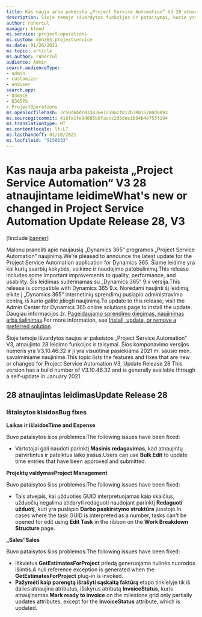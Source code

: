 ```yaml
---
title: Kas nauja arba pakeista „Project Service Automation“ V3 28 atnaujintame leidime
description: Šioje temoje išvardytos funkcijos ir pataisymai, kurie yra pasiekiami „Project Service Automation“ V3 28 atnaujintame leidime.
author: ruhercul
manager: kfend
ms.service: project-operations
ms.custom: dyn365-projectservice
ms.date: 01/26/2021
ms.topic: article
ms.author: ruhercul
audience: Admin
search.audienceType:
- admin
- customizer
- enduser
search.app:
- D365CE
- D365PS
- ProjectOperations
ms.openlocfilehash: 2c50d6bdc033836e1259a2fd12b78015280d8093
ms.sourcegitcommit: 418fa1fe9d605b8faccc2d5dee1b04b4e753f194
ms.translationtype: HT
ms.contentlocale: lt-LT
ms.lasthandoff: 02/10/2021
ms.locfileid: "5150633"
---
```

# <a name="whats-new-or-changed-in-project-service-automation-update-release-28-v3"></a><span data-ttu-id="2b3ad-103">Kas nauja arba pakeista „Project Service Automation“ V3 28 atnaujintame leidime</span><span class="sxs-lookup"><span data-stu-id="2b3ad-103">What's new or changed in Project Service Automation Update Release 28, V3</span></span>

[!include [banner](../includes/psa-now-project-operations.md)]

<span data-ttu-id="2b3ad-104">Malonu pranešti apie naujausią „Dynamics 365“ programos „Project Service Automation“ naujinimą.</span><span class="sxs-lookup"><span data-stu-id="2b3ad-104">We’re pleased to announce the latest update for the Project Service Automation application for Dynamics 365.</span></span> <span data-ttu-id="2b3ad-105">Šiame leidime yra kai kurių svarbių kokybės, veikimo ir naudojimo patobulinimų.</span><span class="sxs-lookup"><span data-stu-id="2b3ad-105">This release includes some important improvements to quality, performance, and usability.</span></span> <span data-ttu-id="2b3ad-106">Šis leidimas suderinamas su „Dynamics 365“ 9.x versija.</span><span class="sxs-lookup"><span data-stu-id="2b3ad-106">This release is compatible with Dynamics 365 9.x.</span></span> <span data-ttu-id="2b3ad-107">Norėdami naujinti šį leidimą, eikite į „Dynamics 365“ internetinių sprendimų puslapio administravimo centrą, iš kurio galite įdiegti naujinimą.</span><span class="sxs-lookup"><span data-stu-id="2b3ad-107">To update to this release, visit the Admin Center for Dynamics 365 online solutions page to install the update.</span></span> <span data-ttu-id="2b3ad-108">Daugiau informacijos žr. [Pageidaujamo sprendimo diegimas, naujinimas arba šalinimas](https://docs.microsoft.com/power-platform/admin/install-remove-preferred-solution).</span><span class="sxs-lookup"><span data-stu-id="2b3ad-108">For more information, see [Install, update, or remove a preferred solution](https://docs.microsoft.com/power-platform/admin/install-remove-preferred-solution).</span></span>

<span data-ttu-id="2b3ad-109">Šioje temoje išvardytos naujos ar pakeistos „Project Service Automation“ V3, atnaujinto 28 leidimo funkcijos ir taisymai. Šios komponavimo versijos numeris yra V3.10.46.32 ir ji yra visuotinai pasiekiama 2021 m. sausio mėn. savaiminiame naujinime.</span><span class="sxs-lookup"><span data-stu-id="2b3ad-109">This topic lists the features and fixes that are new or changed for Project Service Automation V3, Update Release 28 This version has a build number of V3.10.46.32 and is generally available through a self-update in January 2021.</span></span>

## <a name="update-release-28"></a><span data-ttu-id="2b3ad-110">28 atnaujintas leidimas</span><span class="sxs-lookup"><span data-stu-id="2b3ad-110">Update Release 28</span></span>

### <a name="bug-fixes"></a><span data-ttu-id="2b3ad-111">Ištaisytos klaidos</span><span class="sxs-lookup"><span data-stu-id="2b3ad-111">Bug fixes</span></span>

<span data-ttu-id="2b3ad-112">**Laikas ir išlaidos**</span><span class="sxs-lookup"><span data-stu-id="2b3ad-112">**Time and Expense**</span></span>

<span data-ttu-id="2b3ad-113">Buvo pataisytos šios problemos:</span><span class="sxs-lookup"><span data-stu-id="2b3ad-113">The following issues have been fixed:</span></span>

- <span data-ttu-id="2b3ad-114">Vartotojai gali naudoti parinktį **Masinis redagavimas**, kad atnaujintų patvirtintus ir pateiktus laiko įrašus.</span><span class="sxs-lookup"><span data-stu-id="2b3ad-114">Users can use **Bulk Edit** to update time entries that have been approved and submitted.</span></span>

<span data-ttu-id="2b3ad-115">**Projektų valdymas**</span><span class="sxs-lookup"><span data-stu-id="2b3ad-115">**Project Management**</span></span>

<span data-ttu-id="2b3ad-116">Buvo pataisytos šios problemos:</span><span class="sxs-lookup"><span data-stu-id="2b3ad-116">The following issues have been fixed:</span></span>

- <span data-ttu-id="2b3ad-117">Tais atvejais, kai užduoties GUID interpretuojamas kaip skaičius, užduočių negalima atidaryti redaguoti naudojant parinktį **Redaguoti užduotį**, kuri yra puslapio **Darbo paskirstymo struktūra** juostoje.</span><span class="sxs-lookup"><span data-stu-id="2b3ad-117">In cases where the task GUID is interpreted as a number, tasks can't be opened for edit using **Edit Task** in the ribbon on the **Work Breakdown Structure** page.</span></span>

<span data-ttu-id="2b3ad-118">**„Sales“**</span><span class="sxs-lookup"><span data-stu-id="2b3ad-118">**Sales**</span></span>

<span data-ttu-id="2b3ad-119">Buvo pataisytos šios problemos:</span><span class="sxs-lookup"><span data-stu-id="2b3ad-119">The following issues have been fixed:</span></span>

- <span data-ttu-id="2b3ad-120">Iškvietus **GetEstimatesForProject** priedą generuojama nulinės nuorodos išimtis.</span><span class="sxs-lookup"><span data-stu-id="2b3ad-120">A null reference exception is generated when the **GetEstimatesForProject** plug-in is invoked.</span></span>
- <span data-ttu-id="2b3ad-121">**Pažymėti kaip parengtą išrašyti sąskaitą faktūrą** etapo tinklelyje tik iš dalies atnaujina atributus, išskyrus atributą **InvoiceStatus**, kuris atnaujinamas.</span><span class="sxs-lookup"><span data-stu-id="2b3ad-121">**Mark ready to invoice** on the milestone grid only partially updates attributes, except for the **InvoiceStatus** attribute, which is updated.</span></span>

